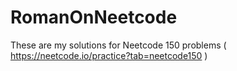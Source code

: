 # RomanOnNeetcode
These are my solutions for Neetcode 150 problems ( https://neetcode.io/practice?tab=neetcode150 )
